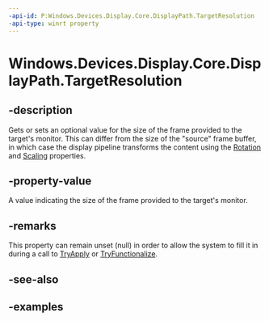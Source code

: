 ```yaml
---
-api-id: P:Windows.Devices.Display.Core.DisplayPath.TargetResolution
-api-type: winrt property
---
```


<!-- Property syntax.
public IReference<SizeInt32> TargetResolution { get;  set; }
-->

# Windows.Devices.Display.Core.DisplayPath.TargetResolution

## -description
Gets or sets an optional value for the size of the frame provided to the target's monitor. This can differ from the size of the "source" frame buffer, in which case the display pipeline transforms the content using the [Rotation](displaypath_rotation.md) and [Scaling](displaypath_scaling.md) properties.

## -property-value
A value indicating the size of the frame provided to the target's monitor.

## -remarks
This property can remain unset (null) in order to allow the system to fill it in during a call to [TryApply](displaystate_tryapply_634222246.md) or [TryFunctionalize](displaystate_tryfunctionalize_741039460.md).

## -see-also

## -examples
